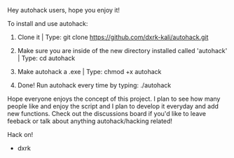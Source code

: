Hey autohack users, hope you enjoy it!

To install and use autohack:

1. Clone it | Type: git clone https://github.com/dxrk-kali/autohack.git

2. Make sure you are inside of the new directory installed called 'autohack' | Type: cd autohack

3. Make autohack a .exe |  Type: chmod +x autohack

4. Done! Run autohack every time by typing: ./autohack

Hope everyone enjoys the concept of this project. I plan to see how many people like and enjoy the script and I plan to develop it everyday and add new functions. 
Check out the discussions board if you'd like to leave feeback or talk about anything autohack/hacking related!

Hack on!

- dxrk 



